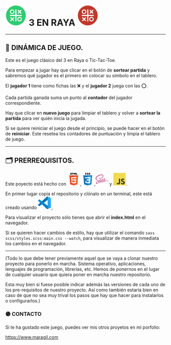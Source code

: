 # ![Tablero](images/ej1.png) 3 EN RAYA ![Tablero](images/ej2.png)

---

## :dart: DINÁMICA DE JUEGO.

Este es el juego clásico del 3 en Raya o Tic-Tac-Toe.

Para empezar a jugar hay que clicar en el botón de **sortear partida** y sabremos qué jugador es el primero en colocar su símbolo en el tablero.

El **jugador 1** tiene como fichas las :x: y el **jugador 2** juega con las :o:.

Cada partida ganada suma un punto al **contador** del jugador correspondiente.

Hay que clicar en **nuevo juego** para limpiar el tablero y volver a **sortear la partida** para ver quién inicia la jugada.

Si se quiere reiniciar el juego desde el principio, se puede hacer en el botón de **reiniciar**. Este resetea los contadores de puntuación y limpia el tablero de juego.

---

## :card_index_dividers: PRERREQUISITOS.

Este poyecto está hecho con <a href="https://www.w3schools.com/html/" target="_blank" rel="noreferrer"><img src="https://raw.githubusercontent.com/devicons/devicon/master/icons/html5/html5-original-wordmark.svg" alt="html5" width="40" height="40"/></a>,<a href="https://www.w3schools.com/css/" target="_blank" rel="noreferrer"><img src="https://raw.githubusercontent.com/devicons/devicon/master/icons/css3/css3-original-wordmark.svg" alt="css3" width="40" height="40"/></a>,<a href="https://sass-lang.com" target="_blank" rel="noreferrer"><img src="https://raw.githubusercontent.com/devicons/devicon/master/icons/sass/sass-original.svg" alt="sass" width="40" height="40"/></a> y <a href="https://developer.mozilla.org/en-US/docs/Web/JavaScript" target="_blank" rel="noreferrer"> <img src="https://raw.githubusercontent.com/devicons/devicon/master/icons/javascript/javascript-original.svg" alt="javascript" width="40" height="40"/></a>.

En primer lugar copia el repositorio y clónalo en un terminal, este está creado usando <a href="https://code.visualstudio.com/" target="_blank" rel="noreferrer"> <img src="https://raw.githubusercontent.com/devicons/devicon/master/icons/vscode/vscode-original.svg" alt="vscode" width="40" height="40"/> </a>.

Para visualizar el proyecto sólo tienes que abrir el **index.html** en el navegador.

Si se quieren hacer cambios de estilo, hay que utilizar el comando `sass scss/styles.scss:main.css --watch`, para visualizar de manera inmediata los cambios en el navegador.

---

(Todo lo que debe tener previamente aquel que se vaya a clonar nuestro proyecto para ponerlo en marcha. Sistema operativo, aplicaciones, lenguajes de programación, librerías, etc. Hemos de ponernos en el lugar de cualquier usuario que quiera poner en marcha nuestro repositorio.

Esta muy bien si fuese posible indicar además las versiones de cada uno de los pre-requisitos de nuestro proyecto. Así como también estaría bien en caso de que no sea muy trival los pasos que hay que hacer para instalarlos o configurarlos.)

### 🟣 CONTACTO

Si te ha gustado este juego, puedes ver mis otros proyetos en mi porfolio:

<https://www.maragil.com>

<!-- <a href="https://www.maragil.com" target="_blank" rel="noreferrer"> <img src="images/porfolio.png" alt="html5" width="300" height="150"/> -->
